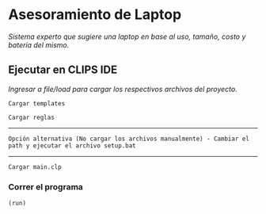 ﻿# Asesoramiento de Laptop

_Sistema experto que sugiere una laptop en base al uso, tamaño, costo y bateria del mismo._

## Ejecutar en CLIPS IDE 

_Ingresar a file/load para cargar los respectivos archivos del proyecto._

``` 
Cargar templates 
```

``` 
Cargar reglas 
```
***
``` 
Opción alternativa (No cargar los archivos manualmente) - Cambiar el path y ejecutar el archivo setup.bat 
```
***
``` 
Cargar main.clp 
```

### Correr el programa 

```
(run)
```
